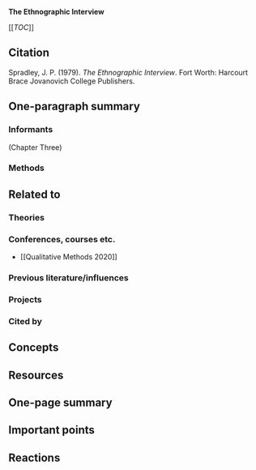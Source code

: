 **The Ethnographic Interview**

[[_TOC_]]

## Citation

Spradley, J. P. (1979). *The Ethnographic Interview*. Fort Worth: Harcourt Brace Jovanovich College Publishers.

## One-paragraph summary

### Informants

(Chapter Three)



### Methods

## Related to

### Theories

### Conferences, courses etc.
* [[Qualitative Methods 2020]]

### Previous literature/influences

### Projects

### Cited by

## Concepts

## Resources

## One-page summary

## Important points

## Reactions
